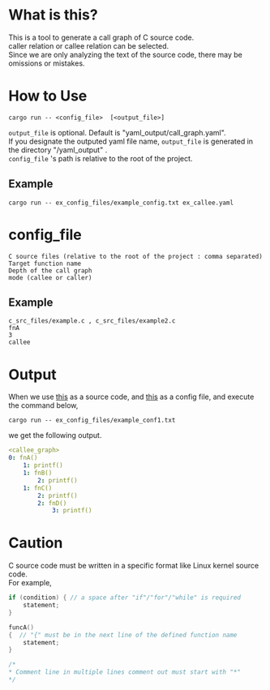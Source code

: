 # What is this?
This is a tool to generate a call graph of C source code.
<br>
caller relation or callee relation can be selected.
<br>
Since we are only analyzing the text of the source code, there may be omissions or mistakes.

# How to Use
```
cargo run -- <config_file>  [<output_file>]
```
```output_file``` is optional. Default is "yaml_output/call_graph.yaml".
<br>
If you designate the outputed yaml file name, ```output_file``` is generated in the directory "/yaml_output" .
<br>
```config_file``` 's path is relative to the root of the project.

## Example
```
cargo run -- ex_config_files/example_config.txt ex_callee.yaml
```

# config_file
```
C source files (relative to the root of the project : comma separated)
Target function name
Depth of the call graph
mode (callee or caller)
```

## Example
```
c_src_files/example.c , c_src_files/example2.c
fnA
3
callee
```

# Output
When we use [this](./ex_c_src_files/example.c) as a source code, and [this](./ex_config_files/example_conf1.txt) as a config file, and execute the command below,
```
cargo run -- ex_config_files/example_conf1.txt
```
we get the following output.

```yaml
<callee_graph>
0: fnA()
    1: printf()
    1: fnB()
        2: printf()
    1: fnC()
        2: printf()
        2: fnD()
            3: printf()

```

# Caution
C source code must be written in a specific format like Linux kernel source code.
<br>
For example,
```c
if (condition) { // a space after "if"/"for"/"while" is required
    statement;
}
```

```c
funcA()
{  // "{" must be in the next line of the defined function name
    statement;
}
```

```c
/*
* Comment line in multiple lines comment out must start with "*"
*/

```